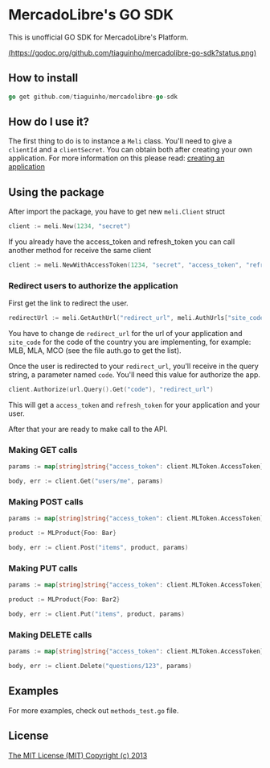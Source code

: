 MercadoLibre's GO SDK
========

This is unofficial GO SDK for MercadoLibre's Platform.

[(https://godoc.org/github.com/tiaguinho/mercadolibre-go-sdk?status.png)](https://godoc.org/github.com/tiaguinho/mercadolibre-go-sdk)

## How to install ##
```go
go get github.com/tiaguinho/mercadolibre-go-sdk
```

## How do I use it? ##

The first thing to do is to instance a ```Meli``` class. You'll need to give a ```clientId``` and a ```clientSecret```. You can obtain both after creating your own application. For more information on this please read: [creating an application](http://developers.mercadolibre.com/application-manager/)

## Using the package ##

After import the package, you have to get new ```meli.Client``` struct

```go
client := meli.New(1234, "secret")
```

If you already have the access_token and refresh_token you can call another method for receive the same client

```go
client := meli.NewWithAccessToken(1234, "secret", "access_token", "refresh_token")
```

### Redirect users to authorize the application ###

First get the link to redirect the user.

```go
redirectUrl := meli.GetAuthUrl("redirect_url", meli.AuthUrls["site_code"])
```

You have to change de ```redirect_url``` for the url of your application and ```site_code``` for the code of the country you are implementing, for example: MLB, MLA, MCO (see the file auth.go to get the list).

Once the user is redirected to your ```redirect_url```, you'll receive in the query string, a parameter named ```code```. You'll need this value for authorize the app.

```go
client.Authorize(url.Query().Get("code"), "redirect_url")

```

This will get a ```access_token``` and ```refresh_token``` for your application and your user.

After that your are ready to make call to the API.

### Making GET calls ###

```go
params := map[string]string{"access_token": client.MLToken.AccessToken}

body, err := client.Get("users/me", params)
```

### Making POST calls ###

```go
params := map[string]string{"access_token": client.MLToken.AccessToken}

product := MLProduct{Foo: Bar}

body, err := client.Post("items", product, params)
```

### Making PUT calls ###

```go
params := map[string]string{"access_token": client.MLToken.AccessToken}

product := MLProduct{Foo: Bar2}

body, err := client.Put("items", product, params)
```

### Making DELETE calls ###

```go
params := map[string]string{"access_token": client.MLToken.AccessToken}

body, err := client.Delete("questions/123", params)
```

## Examples ##

For more examples, check out ```methods_test.go``` file.

## License ##

[The MIT License (MIT) Copyright (c) 2013](http://opensource.org/licenses/MIT)
